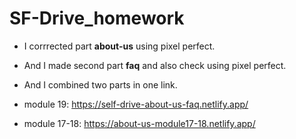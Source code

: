 # SF-Drive_homework

* I corrrected part **about-us** using pixel perfect.
* And I made second part **faq** and also check using pixel perfect.
* And I combined two parts in one link.

* module 19: https://self-drive-about-us-faq.netlify.app/

* module 17-18: https://about-us-module17-18.netlify.app/
